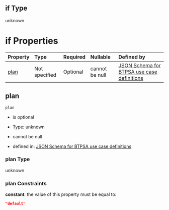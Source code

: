 ## if Type

unknown

# if Properties

| Property      | Type          | Required | Nullable       | Defined by                                                                                                                                                                                                                                    |
| :------------ | :------------ | :------- | :------------- | :-------------------------------------------------------------------------------------------------------------------------------------------------------------------------------------------------------------------------------------------- |
| [plan](#plan) | Not specified | Optional | cannot be null | [JSON Schema for BTPSA use case definitions](btpsa-usecase-properties-services-items-allof-1-then-allof-124-then-allof-0-if-properties-plan.md "undefined#/properties/services/items/allOf/1/then/allOf/124/then/allOf/0/if/properties/plan") |

## plan



`plan`

*   is optional

*   Type: unknown

*   cannot be null

*   defined in: [JSON Schema for BTPSA use case definitions](btpsa-usecase-properties-services-items-allof-1-then-allof-124-then-allof-0-if-properties-plan.md "undefined#/properties/services/items/allOf/1/then/allOf/124/then/allOf/0/if/properties/plan")

### plan Type

unknown

### plan Constraints

**constant**: the value of this property must be equal to:

```json
"default"
```
